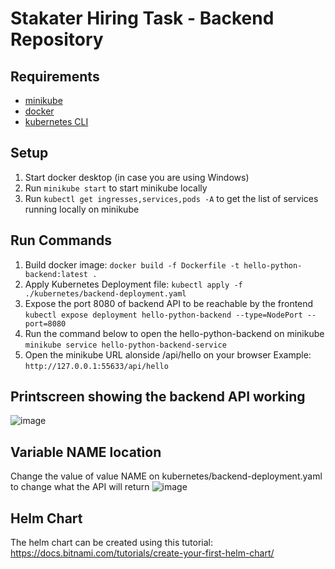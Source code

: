 # Stakater Hiring Task - Backend Repository

## Requirements

 - [minikube](https://minikube.sigs.k8s.io/docs/start/)
 - [docker](https://docs.docker.com/get-docker/)
 - [kubernetes CLI](https://kubernetes.io/docs/tasks/tools/)

## Setup

 1. Start docker desktop (in case you are using Windows)
 2. Run `minikube start` to start minikube locally 
 3. Run `kubectl get ingresses,services,pods -A` to get the list of services running locally on minikube

## Run Commands

 1.  Build docker image: 
`docker build -f Dockerfile -t hello-python-backend:latest .`
 2.  Apply Kubernetes Deployment file: 
`kubectl apply -f ./kubernetes/backend-deployment.yaml`
 3. Expose the port 8080 of backend API to be reachable by the frontend
  `kubectl expose deployment hello-python-backend --type=NodePort --port=8080`
 4. Run the command below to open the hello-python-backend on minikube
  `minikube service hello-python-backend-service`
 5. Open the minikube URL alonside /api/hello on your browser
 Example: `http://127.0.0.1:55633/api/hello`

## Printscreen showing the backend API working
![image](https://user-images.githubusercontent.com/754924/147828884-736a9e9b-47a3-4240-80d7-00aa72857ea2.png)

## Variable NAME location
Change the value of value NAME on kubernetes/backend-deployment.yaml to change what the API will return
![image](https://user-images.githubusercontent.com/754924/147828982-69d86212-7fb8-4ab3-bbbd-b4fcc189e3e3.png)

## Helm Chart
The helm chart can be created using this tutorial: https://docs.bitnami.com/tutorials/create-your-first-helm-chart/
